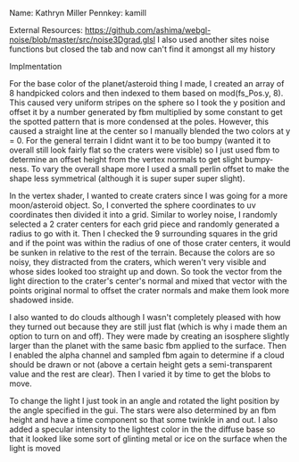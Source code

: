 Name: Kathryn Miller
Pennkey: kamill

External Resources:
https://github.com/ashima/webgl-noise/blob/master/src/noise3Dgrad.glsl
I also used another sites noise functions but closed the tab and now can't find it amongst all my history

Implmentation

For the base color of the planet/asteroid thing I made, I created an array of 8 handpicked colors and then indexed to them based on mod(fs_Pos.y, 8). This caused very uniform stripes on the sphere so I took the y position and offset it by a number generated by fbm multiplied by some constant to get the spotted pattern that is more condensed at the poles. However, this caused a straight line at the center so I manually blended the two colors at y = 0. For the general terrain I didnt want it to be too bumpy (wanted it to overall still look fairly flat so the craters were visible) so I just used fbm to determine an offset height from the vertex normals to get slight bumpy-ness. To vary the overall shape more I used a small perlin offset to make the shape less symmetrical (although it is super super super slight).

In the vertex shader, I wanted to create craters since I was going for a more moon/asteroid object. So, I converted the sphere coordinates to uv coordinates then divided it into a grid. Similar to worley noise, I randomly selected a 2 crater centers for each grid piece and randomly generated a radius to go with it. Then I checked the 9 surrounding squares in the grid and if the point was within the radius of one of those crater centers, it would be sunken in relative to the rest of the terrain. Because the colors are so noisy, they distracted from the craters, which weren't very visible and whose sides looked too straight up and down. So took the vector from the light direction to the crater's center's normal and mixed that vector with the points original normal to offset the crater normals and make them look more shadowed inside.

I also wanted to do clouds although I wasn't completely pleased with how they turned out because they are still just flat (which is why i made them an option to turn on and off). They were made by creating an isosphere slightly larger than the planet with the same basic fbm applied to the surface. Then I enabled the alpha channel and sampled fbm again to determine if a cloud should be drawn or not (above a certain height gets a semi-transparent value and the rest are clear). Then I varied it by time to get the blobs to move.

To change the light I just took in an angle and rotated the light position by the angle specified in the gui.
The stars were also determined by an fbm height and have a time component so that some twinkle in and out.
I also added a specular intensity to the lightest color in the the diffuse base so that it looked like some sort of glinting metal or ice on the surface when the light is moved